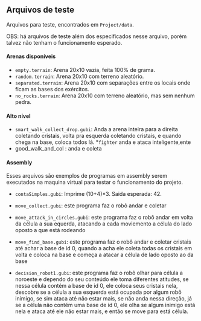 ## Arquivos de teste
Arquivos para teste, encontrados em `Project/data`.

OBS: há arquivos de teste além dos especificados nesse arquivo, porém talvez não tenham o funcionamento esperado.

#### Arenas disponíveis

* `empty.terrain`: Arena 20x10 vazia, feita 100% de grama.
* `random.terrain`: Arena 20x10 com terreno aleatório.
* `separated.terrain`: Arena 20x10 com separações entre os locais onde ficam as bases dos exércitos.
* `no_rocks.terrain`: Arena 20x10 com terreno aleatório, mas sem nenhum pedra.

#### Alto nível

* `smart_walk_collect_drop.gubi`: Anda a arena inteira para a direita coletando cristais, volta pra esquerda coletando cristais, e quando chega na base, coloca todos lá.
*`fighter` anda e ataca inteligente,ente
* good_walk_and_col : anda e coleta

#### Assembly
Esses arquivos são exemplos de programas em assembly serem executados na maquina virtual para testar o funcionamento do projeto.

* `contaSimples.gubi`: Imprime (10+4)*3. Saida esperada: 42.

* `move_collect.gubi`: este programa faz o robô andar e coletar

* `move_attack_in_circles.gubi`: este programa faz o robô andar em volta da célula a sua equerda, atacando a cada 
moviemento a célula do lado oposto a que está rodeando

* `move_find_base.gubi`: este programa faz o robô andar e coletar cristais até achar a base de id 0, quando a acha 
ele coleta todas os cristais em volta e coloca na base e começa a atacar a célula de lado oposto ao da base

* `decision_robot1.gubi`: este programa faz o robô olhar para célula a noroeste e dependo do seu conteúdo ele toma 
diferentes atitudes, se nessa célula contém a base de id 0, ele coloca seus cristais nela, descobre se a célula a
sua esquerda está ocupada por algum robô inimigo, se sim ataca até não estar mais, se não anda nessa direção, já se a 
célula não contém uma base de id 0, ele olha se algum inimigo está nela e ataca até ele não estar mais, e então se 
move para está célula. 
